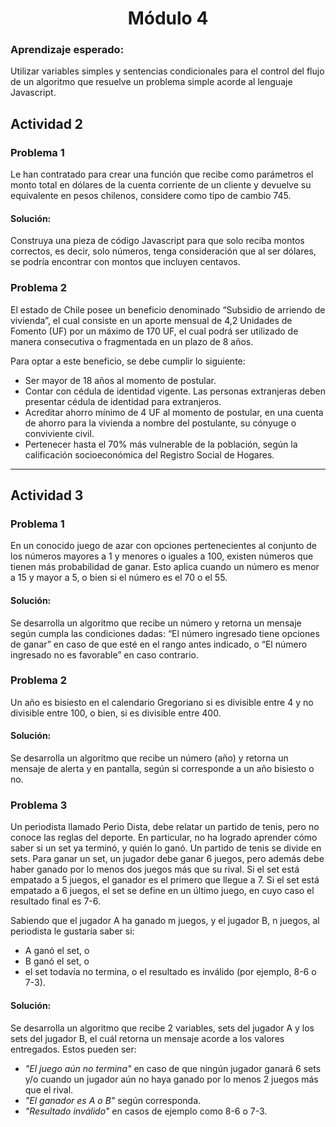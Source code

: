<h1 align=center > Módulo 4 </h1>

### Aprendizaje esperado:
Utilizar variables simples y sentencias condicionales para el control del flujo de un algoritmo que resuelve un problema simple acorde al lenguaje Javascript.

## Actividad 2
### Problema 1
Le han contratado para crear una función que recibe como parámetros el monto total en dólares de la cuenta corriente de un cliente y devuelve su equivalente en pesos chilenos, considere como tipo de cambio 745.

#### Solución:
Construya una pieza de código Javascript para que solo reciba montos correctos, es decir, solo números, tenga consideración que al ser dólares, se podría encontrar con montos que incluyen centavos. 

### Problema 2
El estado de Chile posee un beneficio denominado “Subsidio de arriendo de vivienda”, el cual consiste en un aporte mensual de 4,2 Unidades de Fomento (UF) por un máximo de 170 UF, el cual podrá ser utilizado de manera consecutiva o fragmentada en un plazo de 8 años.

Para optar a este beneficio, se debe cumplir lo siguiente:
- Ser mayor de 18 años al momento de postular.
- Contar con cédula de identidad vigente. Las personas extranjeras deben presentar cédula de identidad para extranjeros.
- Acreditar ahorro mínimo de 4 UF al momento de postular, en una cuenta de ahorro para la vivienda a nombre del postulante, su cónyuge o conviviente civil.
- Pertenecer hasta el 70% más vulnerable de la población, según la calificación socioeconómica del Registro Social de Hogares.

----

## Actividad 3
### Problema 1
En un conocido juego de azar con opciones pertenecientes al conjunto de los números mayores a 1 y menores o iguales a 100, existen números que tienen más probabilidad de ganar. Esto aplica cuando un número es menor a 15 y mayor a 5, o bien si el número es el 70 o el 55.
#### Solución:
Se desarrolla un algoritmo que recibe un número y retorna un mensaje según cumpla las condiciones dadas: “El número ingresado tiene opciones de ganar” en caso de que esté en el rango antes indicado, o “El número ingresado no es favorable” en caso contrario.

### Problema 2
Un año es bisiesto en el calendario Gregoriano si es divisible entre 4 y no divisible entre 100, o bien, si es divisible entre 400.
#### Solución: 
Se desarrolla un algoritmo que recibe un número (año) y retorna un mensaje de alerta y en pantalla, según si corresponde a un año bisiesto o no. 

### Problema 3
Un periodista llamado Perio Dista, debe relatar un partido de tenis, pero no conoce las reglas del deporte. En particular, no ha logrado aprender cómo saber si un set ya terminó, y quién lo ganó.
Un partido de tenis se divide en sets. Para ganar un set, un jugador debe ganar 6 juegos, pero además debe haber ganado por lo menos dos juegos más que su rival. Si el set está empatado a 5 juegos, el ganador es el  primero que llegue a 7. Si el set está empatado a 6 juegos, el set se define en un último juego, en cuyo caso el resultado final es 7-6.

Sabiendo que el jugador A ha ganado m juegos, y el jugador B, n juegos, al periodista le gustaría saber si:
- A ganó el set, o
- B ganó el set, o
- el set todavía no termina, o el resultado es inválido (por ejemplo, 8-6 o 7-3).

#### Solución:
Se desarrolla un algoritmo que recibe 2 variables, sets del jugador A y los sets del jugador B, el cuál retorna un mensaje acorde a los valores entregados. Estos pueden ser:

- *"El juego aún no termina"* en caso de que ningún jugador ganará 6 sets y/o cuando un jugador aún no haya ganado por lo menos 2 juegos más que el rival.
- *"El ganador es A o B"* según corresponda.
- *"Resultado inválido"* en casos de ejemplo como 8-6 o 7-3.
